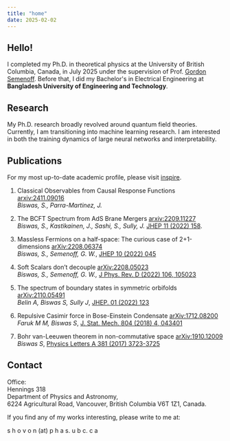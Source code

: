 ```yaml
---
title: "home"
date: 2025-02-02
---
```


## Hello!

I completed my Ph.D. in theoretical physics at the University of British Columbia, Canada, in July 2025 under the supervision of Prof. [Gordon Semenoff](https://en.wikipedia.org/wiki/Gordon_Walter_Semenoff). Before that, I did my Bachelor's in Electrical Engineering at **Bangladesh University of Engineering and Technology**.

## Research

My Ph.D. research broadly revolved around quantum field theories. Currently, I am transitioning into machine learning research. I am interested in both the training dynamics of large neural networks and interpretability.

## Publications
For my most up-to-date academic profile, please visit [inspire](https://inspirehep.net/authors/1674623?ui-citation-summary=true).

1. Classical Observables from Causal Response Functions [arxiv:2411.09016](https://arxiv.org/abs/2411.09016)\
 *Biswas, S., Parra-Martinez, J.*

2. The BCFT Spectrum from AdS Brane Mergers [arxiv:2209.11227](https://arxiv.org/abs/2209.11227)\
 *Biswas, S., Kastikainen, J., Sashi, S., Sully, J.* [JHEP 11 (2022) 158](https://doi.org/10.1007/JHEP11(2022)158).

3. Massless Fermions on a half-space: The curious case of 2+1-dimensions [arXiv:2208.06374](https://arxiv.org/abs/2208.06374) <br>
 *Biswas, S., Semenoff, G. W.*, [JHEP 10 (2022) 045](https://doi.org/10.1007/JHEP10(2022)045)

4. Soft Scalars don’t decouple [arXiv:2208.05023](https://arxiv.org/abs/2208.05023)\
 *Biswas, S., Semenoff, G. W.,* [J Phys. Rev. D (2022) 106, 105023](https://doi.org/10.1103/PhysRevD.106.105023)

5. The spectrum of boundary states in symmetric orbifolds [arXiv:2110.05491
](https://arxiv.org/abs/2110.05491)\
 *Belin A, Biswas S, Sully J*, [JHEP. 01 (2022) 123](https://link.springer.com/article/10.1007/JHEP01(2022)123)

6. Repulsive Casimir force in Bose-Einstein Condensate [arXiv:1712.08200
](https://arxiv.org/abs/1712.08200)\
 *Faruk M M, Biswas S*, [J. Stat. Mech. 804 (2018) 4, 043401](https://doi.org/10.1088/1742-5468/aab01b)

7. Bohr van-Leeuwen theorem in non-commutative space [arXiv:1910.12009](https://arxiv.org/abs/1910.12009)\
 *Biswas S*, [Physics Letters A 381 (2017) 3723-3725](https://www.sciencedirect.com/science/article/pii/S0375960117309489)



## Contact

Office:\
Hennings 318\
Department of Physics and Astronomy,\
6224 Agricultural Road, Vancouver, British Columbia V6T 1Z1, Canada.

If you find any of my works interesting, please write to me at:

s h o v o n (at) p h a s. u b c. c a

